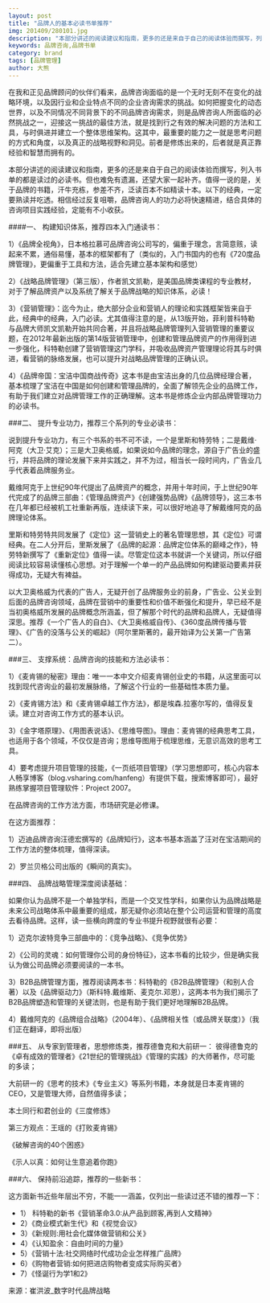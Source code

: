 ```yaml
---
layout: post
title: "品牌人的基本必读书单推荐"
img: 201409/280101.jpg
description: "本部分讲述的阅读建议和指南，更多的还是来自于自己的阅读体验而撰写，列入书单的都是读过的必读书。但也难免有遗漏，还望大家一起补齐。值得一说的是，关于品牌的书籍，汗牛充栋，参差不齐，泛读百本不如精读十本。以下的经典，一定要熟读并吃透。相信经过反复咀嚼，品牌咨询人的功力必将快速精进，结合具体的咨询项目实践经验，定能有不小收获。"
keywords: 品牌咨询,品牌书单
category: brand
tags: [品牌管理]
author: 大熊
---
```


在我和正见品牌顾问的伙伴们看来，品牌咨询面临的是一个无时无刻不在变化的战略环境，以及因行业和企业特点不同的企业咨询需求的挑战。如何把握变化的动态世界，以及不同情况不同背景下的不同品牌咨询需求，则是品牌咨询人所面临的必然挑战之一，迎接这一挑战的最佳方法，就是找到行之有效的解决问题的方法和工具，与时俱进并建立一个整体思维架构。这其中，最重要的能力之一就是思考问题的方式和角度，以及真正的战略视野和洞见。前者是修炼出来的，后者就是真正靠经验和智慧而拥有的。

本部分讲述的阅读建议和指南，更多的还是来自于自己的阅读体验而撰写，列入书单的都是读过的必读书。但也难免有遗漏，还望大家一起补齐。值得一说的是，关于品牌的书籍，汗牛充栋，参差不齐，泛读百本不如精读十本。以下的经典，一定要熟读并吃透。相信经过反复咀嚼，品牌咨询人的功力必将快速精进，结合具体的咨询项目实践经验，定能有不小收获。

####一、 构建知识体系，推荐四本入门通读书：

1）《品牌全视角》，日本格拉慕可品牌咨询公司写的，偏重于理念，言简意赅，读起来不累，通俗易懂，基本的框架都有了（类似的，入门书国内的也有《720度品牌管理》，更偏重于工具和方法，适合先建立基本架构和感觉）

2）《战略品牌管理》（第三版），作者凯文凯勒，是美国品牌类课程的专业教材，对于了解品牌资产以及系统了解关于品牌战略的知识体系，必读！

3）《营销管理》：迄今为止，绝大部分企业和营销人的理论和实践框架皆来自于此，经典中的经典，入门必读。尤其值得注意的是，从13版开始，菲利普科特勒与品牌大师凯文凯勒开始共同合著，并且将战略品牌管理列入营销管理的重要议题，在2012年最新出版的第14版营销管理中，创建和管理品牌资产的作用得到进一步强化，科特勒创建了营销管理这门学科，并吸收品牌资产管理理论将其与时俱进，看营销的脉络发展，也可以提升对战略品牌管理的正确认识。

4）《品牌帝国：宝洁中国商战传奇》这本书是由宝洁出身的几位品牌经理合著，基本梳理了宝洁在中国是如何创建和管理品牌的，全面了解领先企业的品牌工作，有助于我们建立对品牌管理工作的正确理解。这本书是修炼企业内部品牌管理功力的必读书。

###二、 提升专业功力，推荐三个系列的专业必读书：

说到提升专业功力，有三个书系的书不可不读，一个是里斯和特劳特；二是戴维·阿克（大卫·艾克）；三是大卫奥格威，如果说如今品牌的理念，源自于广告业的盛行，并将品牌的理论发展下来并实践之，并不为过，相当长一段时间内，广告业几乎代表着品牌服务业。

戴维阿克于上世纪90年代提出了品牌资产的概念，并用十年时间，于上世纪90年代完成了的品牌三部曲：《管理品牌资产》《创建强势品牌》《品牌领导》，这三本书在几年都已经被机工社重新再版，连续读下来，可以很好地追寻了解戴维阿克的品牌理论体系。

里斯和特劳特共同发展了《定位》这一营销史上的著名管理思想，其《定位》可谓经典。在二人分开后，里斯发展了《品牌的起源：品牌定位体系的巅峰之作》，特劳特新撰写了《重新定位》值得一读。尽管定位这本书就讲一个关键词，所以仔细阅读比较容易读懂核心思想。对于理解一个单一的产品品牌如何构建驱动要素并获得成功，无疑大有裨益。

以大卫奥格威为代表的广告人，无疑开创了品牌服务业的前身，广告业、公关业到后面的品牌咨询领域，品牌在营销中的重要性和价值不断强化和提升，早已经不是当初奥格威所发展的品牌概念所涵盖，但了解那个时代的品牌和品牌人，无疑值得深思。推荐《一个广告人的自白》、《大卫奥格威自传》、《360度品牌传播与管理》、《广告的没落与公关的崛起》（阿尔里斯著的，最开始译为公关第一广告第二）。

###三、 支撑系统：品牌咨询的技能和方法必读书：

1）《麦肯锡的秘密》理由：唯一一本中文介绍麦肯锡创业史的书籍，从这里面可以找到现代咨询业的最初发展脉络，了解这个行业的一些基础性本质力量。

2）《麦肯锡方法》和《麦肯锡卓越工作方法》，都是埃森.拉塞尔写的，值得反复读。建立对咨询工作方式的基本认识。

3）《金字塔原理》、《用图表说话》、《思维导图》。理由：麦肯锡的经典思考工具，也适用于各个领域，不仅仅是咨询；思维导图用于梳理思维，无意识高效的思考工具。

4）要考虑提升项目管理的技能，《一页纸项目管理》（学习思想即可，核心内容本人畅享博客（blog.vsharing.com/hanfeng）有提供下载，搜索博客即可），最好熟练掌握项目管理软件：Project 2007。

在品牌咨询的工作方法方面，市场研究是必修课。

在这方面推荐：

1）迈迪品牌咨询汪德宏撰写的《品牌知行》，这本书基本涵盖了汪对在宝洁期间的工作方法的整体梳理，值得深读。

2）罗兰贝格公司出版的《瞬间的真实》。

###四、 品牌战略管理深度阅读基础：

如果你认为品牌不是一个单独学科，而是一个交叉性学科，如果你认为品牌战略是未来公司战略体系中最重要的组成，那无疑你必须站在整个公司运营和管理的高度去看待品牌。这样，读一些横向跨度的专业书提升视野就很有必要：

1）迈克尔波特竞争三部曲中的：《竞争战略》、《竞争优势》

2）《公司的灵魂：如何管理你公司的身份特征》，这本书看的比较少，但是确实我认为做公司品牌必须要阅读的一本书。

3）B2B品牌管理方面，推荐阅读两本书：科特勒的《B2B品牌管理》（和别人合著）以及《品牌驱动力》（斯科特.戴维斯、麦克尔.邓恩），这两本书为我们揭示了B2B品牌塑造和管理的关键法则，也是有助于我们更好地理解B2B品牌。

4）戴维阿克的《品牌组合战略》（2004年）、《品牌相关性（或品牌关联度）》（我们正在翻译，即将出版）

###五、 从专家到管理者，思想修炼类，推荐德鲁克和大前研一：
彼得德鲁克的《卓有成效的管理者》《21世纪的管理挑战》《管理的实践》的大师著作，尽可能的多读；

大前研一的《思考的技术》《专业主义》等系列书籍，本身就是日本麦肯锡的CEO，又是管理大师，自然值得多读；

本土同行和君创业的《三度修炼》

第三方观点：王瑶的《打败麦肯锡》

《破解咨询的40个困惑》

《示人以真：如何让生意追着你跑》

###六、 保持前沿追踪，推荐的一些新书：

这方面新书近些年层出不穷，不能一一涵盖，仅列出一些读过还不错的推荐一下：

* 1） 科特勒的新书《营销革命3.0:从产品到顾客,再到人文精神》
* 2）《商业模式新生代》和《视觉会议》
* 3）《新规则:用社会化媒体做营销和公关》
* 4）《认知盈余：自由时间的力量》
* 5）《营销十法:社交网络时代成功企业怎样推广品牌》
* 6）《购物者营销:如何把进店购物者变成实际购买者》
* 7）《怪诞行为学1和2》

来源：崔洪波_数字时代品牌战略
